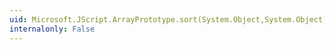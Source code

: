 ```yaml
---
uid: Microsoft.JScript.ArrayPrototype.sort(System.Object,System.Object)
internalonly: False
---
```

